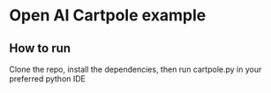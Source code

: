 # Open AI Cartpole example

## How to run
Clone the repo, install the dependencies, then run cartpole.py in your preferred python IDE
